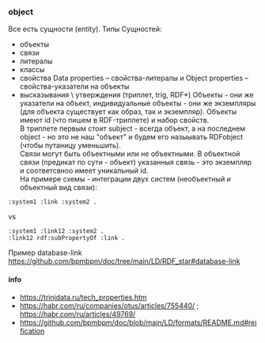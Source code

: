 ### object
Все есть сущности (entity). Типы Сущностей:
- объекты
- связи
- литералы
- классы
- свойства Data properties – свойства-литералы и Object properties – свойства-указатели на объекты
- высказывания \ утверждения (триплет, trig, RDF*)
Объекты - они же указатели на объект, индивидуальные объекты - они же экземпляры (для объекта существует как образ, так и экземпляр). Объекты имеют id (что пишем в RDF-триплете) и набор свойств.    
В триплете первым стоит subject - всегда объект, а на последнем object - но это не наш "объект" и будем его назыывать RDFobject (чтобы путаницу уменьшить).  
Связи могут быть объектными или не объектными. В объектной связи (предикат по сути - объект) указанныя связь - это экземпляр и соответсвноо имеет уникальный id.   
На примере схемы - интеграции двух систем (необъектный и объектный вид связи):  
```
:system1 :link :system2 .
```
vs
```
:system1 :link12 :system2 .
:link12 rdf:subPropertyOf :link .
``` 

Пример database-link https://github.com/bpmbpm/doc/tree/main/LD/RDF_star#database-link
 #### info
- https://trinidata.ru/tech_properties.htm
- https://habr.com/ru/companies/otus/articles/755440/ ; https://habr.com/ru/articles/49769/
- https://github.com/bpmbpm/doc/blob/main/LD/formats/README.md#reification
